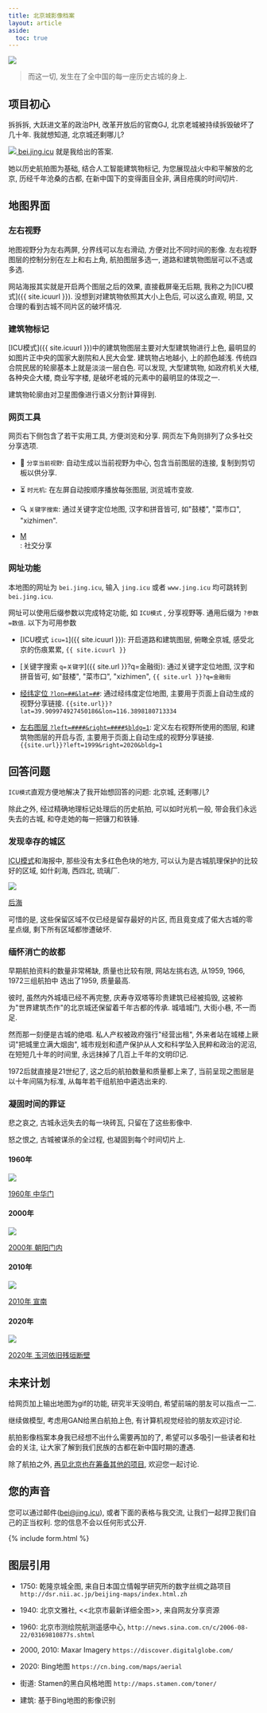 ```yaml
---
title: 北京城影像档案
layout: article
aside:
  toc: true
---
```


[![]({{site.cdn}}{{site.poster}})]({{site.icuurl}})

> 而这一切, 发生在了全中国的每一座历史古城的身上.



## 项目初心

拆拆拆, 大跃进文革的政治PH, 改革开放后的官商GJ, 北京老城被持续拆毁破坏了几十年. 我就想知道, 北京城还剩哪儿?

[<img src="/assets/favicon.ico"> bei.jing.icu]({{site.icuurl}})  就是我给出的答案. 

她以历史航拍图为基础, 结合人工智能建筑物标记, 为您展现战火中和平解放的北京, 历经千年沧桑的古都, 在新中国下的变得面目全非, 满目疮痍的时间切片. 

<!--more-->

## 地图界面

### 左右视野

地图视野分为左右两屏, 分界线可以左右滑动, 方便对比不同时间的影像. 左右视野图层的控制分别在左上和右上角, 航拍图层多选一, 道路和建筑物图层可以不选或多选. 

网站海报其实就是开启两个图层之后的效果, 直接截屏毫无后期, 我称之为[ICU模式]({{ site.icuurl }}). 没想到对建筑物依照其大小上色后, 可以这么直观, 明显, 又合理的看到古城不同片区的破坏情况.

### 建筑物标记

[ICU模式]({{ site.icuurl }})中的建筑物图层主要对大型建筑物进行上色, 最明显的如图片正中央的国家大剧院和人民大会堂. 建筑物占地越小, 上的颜色越浅. 传统四合院民居的轮廓基本上就是淡淡一层白色. 可以发现, 大型建筑物, 如政府机关大楼, 各种央企大楼, 商业写字楼, 是破坏老城的元素中的最明显的体现之一. 

建筑物轮廓由对卫星图像进行语义分割计算得到.

### 网页工具

网页右下侧包含了若干实用工具, 方便浏览和分享. 网页左下角则排列了众多社交分享选项.

- 🔗 `分享当前视野`: 自动生成以当前视野为中心, 包含当前图层的连接, 复制到剪切板以供分享.

- ⏳ `时光机`: 在左屏自动按顺序播放每张图层, 浏览城市变故.

- 🔍 `关键字搜索`: 通过关键字定位地图, 汉字和拼音皆可, 如"鼓楼", "菜市口", "xizhimen".

- <div class="social-share" data-source="" data-title="{{ page.title }}" data-description="{{ page.description }}" data-image="{{ site.cdn }}{{ site.poster }}" data-wechat-qrcode-title="Scan WeChat QR" data-wechat-qrcode-helper="" data-sites="weibo,wechat,douban,qq,twitter,facebook" data-mobile-sites="weibo,twitter"><a target="_blank" rel="noopener noreferrer" href="mailto:{{site.email}}" class="social-share-icon icon-mail">M</a></div> : 社交分享

### 网址功能

本地图的网址为 `bei.jing.icu`, 输入 `jing.icu` 或者 `www.jing.icu` 均可跳转到 `bei.jing.icu`.

网址可以使用后缀参数以完成特定功能, 如 `ICU模式` , 分享视野等. 通用后缀为 `?参数=数值`. 以下为可用参数

- [ICU模式 `icu=1`]({{ site.icuurl }}):  开启道路和建筑图层, 俯瞰全京城, 感受北京的伤痕累累, `{{ site.icuurl }}`

- [关键字搜索 `q=关键字`]({{ site.url }}?q=金融街): 通过关键字定位地图, 汉字和拼音皆可, 如"鼓楼", "菜市口", "xizhimen", `{{ site.url }}?q=金融街`

- [经纬定位 `?lon=##&lat=##`]({{site.url}}?lat=39.909974927450186&lon=116.3898180713334): 通过经纬度定位地图, 主要用于页面上自动生成的视野分享链接. `{{site.url}}?lat=39.909974927450186&lon=116.3898180713334`

- [左右图层 `?left=####&right=####$bldg=1`]({{site.url}}?left=1999&right=2020&bldg=1): 定义左右视野所使用的图层, 和建筑物图层的开启与否, 主要用于页面上自动生成的视野分享链接. `{{site.url}}?left=1999&right=2020&bldg=1`


## 回答问题

`ICU模式`直观方便地解决了我开始想回答的问题: 北京城, 还剩哪儿? 

除此之外, 经过精确地理标记处理后的历史航拍, 可以如时光机一般, 带会我们永远失去的古城, 和夺走她的每一把镰刀和铁锤.

### 发现幸存的城区

[ICU模式]({{site.icuurl}})和海报中, 那些没有太多红色色块的地方, 可以认为是古城肌理保护的比较好的区域, 如什刹海, 西四北, 琉璃厂.

<div>
<a target="_blank" rel="noopener noreferrer" href="{{site.siteurl}}?lat=39.93733777481926&lon=116.38987898826599&left=1960&right=2020&bldg=1">
  <div class="card card--clickable">
  <div class="card__image">
    <img class="image" src="{{site.cdn}}assets/images/1960houhai.png">
    <div class="overlay">
      <p>后海</p>
    </div>
  </div>
  </div>
</a>
</div>

可惜的是, 这些保留区域不仅已经是留存最好的片区, 而且竟变成了偌大古城的零星点缀, 剩下所有区域都惨遭破坏. 

### 缅怀消亡的故都

早期航拍资料的数量非常稀缺, 质量也比较有限, 网站左挑右选, 从1959, 1966, 1972三组航拍中 选出了1959, 质量最高. 

彼时, 虽然内外城墙已经不再完整, 庆寿寺双塔等珍贵建筑已经被捣毁, 这被称为"世界建筑杰作"的北京城还保留着千年古都的传承. 城墙城门, 大街小巷, 不一而足.

然而那一刻便是古城的绝唱. 私人产权被政府强行"经营出租", 外来者站在城楼上厥词"把城里立满大烟囱", 城市规划和遗产保护从人文和科学坠入民粹和政治的泥沼, 在短短几十年的时间里, 永远抹掉了几百上千年的文明印记.

1972后就直接是21世纪了, 这之后的航拍数量和质量都上来了, 当前呈现之图层是以十年间隔为标准, 从每年若干组航拍中遴选出来的.

### 凝固时间的罪证 

悲之哀之, 古城永远失去的每一块砖瓦, 只留在了这些影像中. 

怒之恨之, 古城被谋杀的全过程, 也凝固到每个时间切片上.

#### 1960年

<div>
<a target="_blank" rel="noopener noreferrer" href="{{site.siteurl}}?lat=39.905270171953084&lon=116.39244318008424&left=1960&right=2020">
  <div class="card card--clickable">
  <div class="card__image">
    <img class="image" src="{{site.cdn}}assets/images/1960zhonghuamen.png">
    <div class="overlay">
      <p>1960年 中华门</p>
    </div>
  </div>
  </div>
</a>
</div>

#### 2000年

<div>
<a target="_blank" rel="noopener noreferrer" href="{{site.siteurl}}?lat=39.92730384078931&lon=116.42795562744142&left=2000&right=1960">
  <div class="card card--clickable">
  <div class="card__image">
    <img class="image" src="{{site.cdn}}assets/images/2000chaoyangmen.png">
    <div class="overlay">
      <p>2000年 朝阳门内</p>
    </div>
  </div>
  </div>
</a>
</div>

#### 2010年

<div>
<a target="_blank" rel="noopener noreferrer" href="{{site.siteurl}}?lat=39.883598181401986&lon=116.37081384658815&left=2010&right=2000">
  <div class="card card--clickable">
  <div class="card__image">
    <img class="image" src="{{site.cdn}}assets/images/2010xuannan.png">
    <div class="overlay">
      <p>2010年 宣南</p>
    </div>
  </div>
  </div>
</a>
</div>

#### 2020年

<div>
<a target="_blank" rel="noopener noreferrer" href="{{site.siteurl}}?lat=39.931495685636285&lon=116.39812946319581&left=2020&right=2000">
  <div class="card card--clickable">
  <div class="card__image">
    <img class="image" src="{{site.cdn}}assets/images/2020yuhe.png">
    <div class="overlay">
      <p>2020年 玉河依旧残垣断壁</p>
    </div>
  </div>
  </div>
</a>
</div>


## 未来计划

给网页加上输出地图为gif的功能, 研究半天没明白, 希望前端的朋友可以指点一二.

继续做模型, 考虑用GAN给黑白航拍上色, 有计算机视觉经验的朋友欢迎讨论.

航拍影像档案本身我已经想不出什么需要再加的了, 希望可以多吸引一些读者和社会的关注, 让大家了解到我们民族的古都在新中国时期的遭遇.

除了航拍之外, [再见北京也在筹备其他的项目](/about), 欢迎您一起讨论.

## 您的声音

<!-- 如果您不幸亲历了私产的掠夺, 请您务必认识到, 这绝不是您的过错, 是恶党的卑鄙无耻之行, 历史终将还我们一个公道.  -->

您可以通过邮件(bei@jing.icu), 或者下面的表格与我交流, 让我们一起捍卫我们自己的正当权利. 您的信息不会以任何形式公开.

{% include form.html %}

## 图层引用

- 1750: 乾隆京城全图, 来自日本国立情報学研究所的数字丝绸之路项目 `http://dsr.nii.ac.jp/beijing-maps/index.html.zh`

- 1940: 北京文雅社, <<北京市最新详细全图>>, 来自网友分享资源

- 1960: 北京市测绘院航测遥感中心, `http://news.sina.com.cn/c/2006-08-22/03169810877s.shtml`


- 2000, 2010: Maxar Imagery `https://discover.digitalglobe.com/`

- 2020: Bing地图 `https://cn.bing.com/maps/aerial`

- 街道: Stamen的黑白风格地图 `http://maps.stamen.com/toner/`

- 建筑: 基于Bing地图的影像识别 
